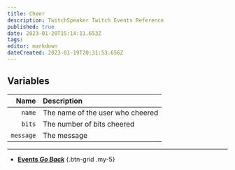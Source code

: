 ```yaml
---
title: Cheer
description: TwitchSpeaker Twitch Events Reference
published: true
date: 2023-01-20T15:14:11.653Z
tags: 
editor: markdown
dateCreated: 2023-01-19T20:31:53.656Z
---
```


## Variables
Name | Description
----:|:------------
`name` | The name of the user who cheered
`bits` | The number of bits cheered
`message` | The message

---

- [<i class="mdi mdi-chevron-left"></i>**Events *Go Back***](/TwitchSpeaker/Events)
{.btn-grid .my-5}